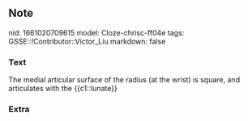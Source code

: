 ## Note
nid: 1661020709615
model: Cloze-chrisc-ff04e
tags: GSSE::!Contributor::Victor_Liu
markdown: false

### Text
<div>
  The medial articular surface of the radius (at the wrist) is
  square, and articulates with the {{c1::lunate}}
</div>

### Extra

